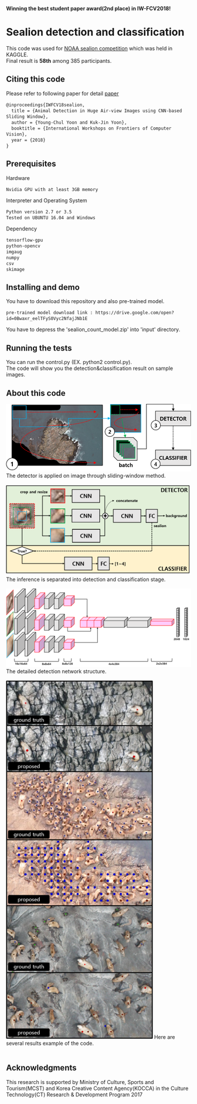 
**Winning the best student paper award(2nd place) in IW-FCV2018!**

# Sealion detection and classification

This code was used for [NOAA sealion competition](https://www.kaggle.com/c/noaa-fisheries-steller-sea-lion-population-count) which was held in KAGGLE. <br/>Final result is **58th** among 385 participants.

## Citing this code

Please refer to following paper for detail [paper](http://143.248.50.142/wp-content/uploads/2018/01/iw-fcv2018_final_youngchul.pdf)

```
@inproceedings{IWFCV18sealion,
  title = {Animal Detection in Huge Air-view Images using CNN-based Sliding Window},
  author = {Young-Chul Yoon and Kuk-Jin Yoon},
  booktitle = {International Workshops on Frontiers of Computer Vision},
  year = {2018}
}
```

## Prerequisites

Hardware
```
Nvidia GPU with at least 3GB memory
```
Interpreter and Operating System
```
Python version 2.7 or 3.5
Tested on UBUNTU 16.04 and Windows
```
Dependency
```
tensorflow-gpu
python-opencv
imgaug
numpy
csv
skimage
```
## Installing and demo

You have to download this repository and also pre-trained model.

```
pre-trained model download link : https://drive.google.com/open?id=0Bwaxr_eelTFyS0Vyc2NfajJNb1E
```
You have to depress the 'sealion_count_model.zip' into 'input' directory.

## Running the tests

You can run the control.py (EX. python2 control.py).  
The code will show you the detection&classification result on sample images.

## About this code

<img src="https://github.com/yyc9268/Sealion_Detection_Classification/blob/master/images/framework1.png" width="600">
The detector is applied on image through sliding-window method.<br/><br/>

<img src="https://github.com/yyc9268/Sealion_Detection_Classification/blob/master/images/framework2.png" width="600">
The inference is separated into detection and classification stage.<br/><br/>

<img src="https://github.com/yyc9268/Sealion_Detection_Classification/blob/master/images/network.png" width="600">
The detailed detection network structure.<br/><br/>

<img src="https://github.com/yyc9268/Sealion_Detection_Classification/blob/master/images/results.png" width="400">
Here are several results example of the code.<br/><br/>

## Acknowledgments

This research is supported by Ministry of Culture, Sports and Tourism(MCST) and 
Korea Creative Content Agency(KOCCA) in the Culture Technology(CT) Research & Development Program 2017
